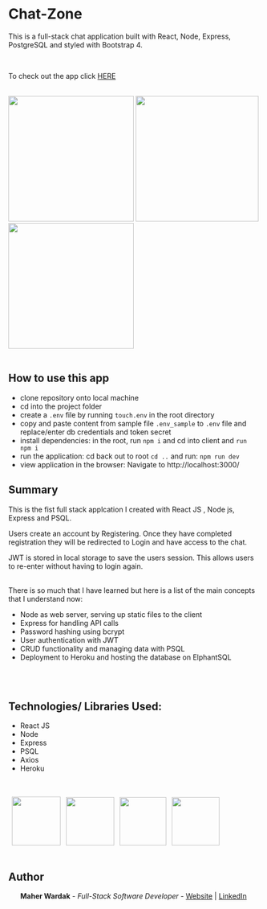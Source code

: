 # Chat-Zone

This is a full-stack chat application built with React, Node, Express, PostgreSQL and styled with Bootstrap 4.

<br>
<p>To check out the app click 
<a href="https://chat-zone-mw.herokuapp.com/" rel="nofollow">HERE</a>
</p>

<br>
<image src ="client/src/images/login.png" width="250" height="250" >
<image src ="client/src/images/register.png" width="245" height="250" >
<image src ="client/src/images/chat.png" width="250" height="250" >

</br>
</br>

## How to use this app

<ul>
<li>clone repository onto local machine</li>
<li>cd into the project folder</li>
<li>create a <code>.env</code> file by running <code>touch.env</code> in the root directory</li>
<li>copy and paste content from sample file <code>.env_sample</code> to <code>.env</code> file and replace/enter db credentials and token secret</li>
<li>install dependencies:
in the root, run <code>npm i</code>
 and cd into client and <code>run npm i</code></li>
<li>run the application:
cd back out to root <code>cd ..</code> and run: <code>npm run dev</code></li>
<li>view application in the browser:
Navigate to http://localhost:3000/</li>
</ul>

## Summary

This is the fist full stack applcation I created with React JS , Node js, Express and PSQL.

Users create an account by Registering. Once they have completed registration they will be redirected to Login and have access to the chat.

JWT is stored in local storage to save the users session. This allows users to re-enter without having to login again.

<br>
There is so much that I have learned but here is a list of the main concepts that I understand now:
<ul>
<li>Node as web server, serving up static files to the client</li>
<li>Express for handling API calls</li> 
<li>Password hashing using bcrypt</li>  
<li>User authentication with JWT</li>
<li>CRUD functionality and managing data with PSQL</li>
<li>Deployment to Heroku and hosting the database on ElphantSQL</li>
</ul>
</br>

 </br>

## Technologies/ Libraries Used:

 <ul>
    <li>React JS</li>
    <li>Node</li>
    <li>Express</li>
    <li>PSQL</li>
    <li>Axios</li>
    <li>Heroku</li>

 </ul>

 <div>
<br></br>
</div>

<div>
<image src ="client/src/images/react-logo.png" width="97" height="97" style="margin-left:0.5em">
<image src ="client/src/images/nodejs.png" width="96" height="96" style="margin-left:0.5em">
<image src ="client/src/images/psql.png" width="93" height="96" style="margin-left:0.5em">
<image src ="client/src/images/heroku-logo.png" width="95" height="96" style="margin-left:0.5em">

</div>
<br>

## Author

<ul>
<strong>Maher Wardak</strong> - <em>Full-Stack Software Developer</em> - <a href="https://maher-wardak.herokuapp.com/" rel="nofollow">Website</a> | <a href="https://www.linkedin.com/in/maherwardak/" rel="nofollow">LinkedIn</a></li>
</ul>
